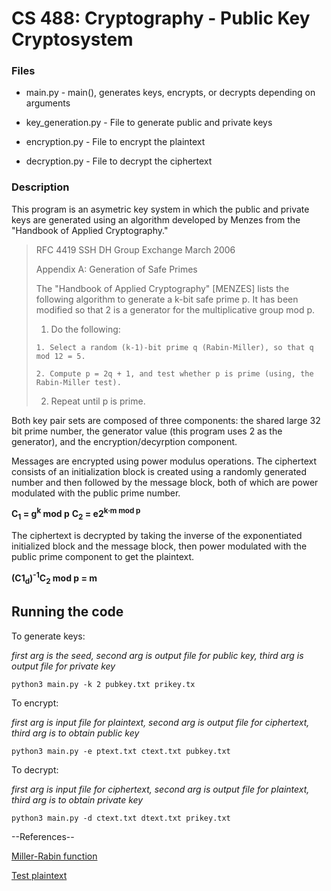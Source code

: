 # CS 488: Cryptography - Public Key Cryptosystem

### Files

* main.py - main(), generates keys, encrypts, or decrypts depending on arguments

* key_generation.py - File to generate public and private keys

* encryption.py - File to encrypt the plaintext

* decryption.py - File to decrypt the ciphertext

### Description

This program is an asymetric key system in which the public and private keys are generated using an algorithm developed by Menzes from the "Handbook of Applied Cryptography." 

> RFC 4419 SSH DH Group Exchange March 2006
> 
> Appendix A: Generation of Safe Primes
> 
> The "Handbook of Applied Cryptography" [MENZES] lists the following algorithm to generate a k-bit safe prime p. It has been modified so that 2 is a generator for the multiplicative group mod p.
> 
>   1. Do the following:
>
>     1. Select a random (k-1)-bit prime q (Rabin-Miller), so that q mod 12 = 5.
>
>     2. Compute p = 2q + 1, and test whether p is prime (using, the Rabin-Miller test).
>
>   2. Repeat until p is prime.

Both key pair sets are composed of three components: the shared large 32 bit prime number, the generator value (this program uses 2 as the generator), and the encryption/decyrption component. 

Messages are encrypted using power modulus operations. The ciphertext consists of an initialization block is created using a randomly generated number and then followed by the message block, both of which are power modulated with the public prime number.

**C<sub>1</sub> = g<sup>k</sup> mod p**
**C<sub>2</sub> = e2<sup>k</sub>∙m mod p**

The ciphertext is decrypted by taking the inverse of the exponentiated initialized block and the message block, then power modulated with the public prime component to get the plaintext.

**(C1<sub>d</sub>)<sup>-1</sup>C<sub>2</sub> mod p = m**

## Running the code

To generate keys: 

*first arg is the seed, second arg is output file for public key, third arg is output file for private key*
```
python3 main.py -k 2 pubkey.txt prikey.tx
```

To encrypt:

*first arg is input file for plaintext, second arg is output file for ciphertext, third arg is to obtain public key*
```
python3 main.py -e ptext.txt ctext.txt pubkey.txt
```

To decrypt:

*first arg is input file for ciphertext, second arg is output file for plaintext, third arg is to obtain private key*
```
python3 main.py -d ctext.txt dtext.txt prikey.txt
```

--References--

[Miller-Rabin function](https://www.geeksforgeeks.org/primality-test-set-3-miller-rabin/)

[Test plaintext](https://en.wikipedia.org/wiki/Zino%27s_petrel)
